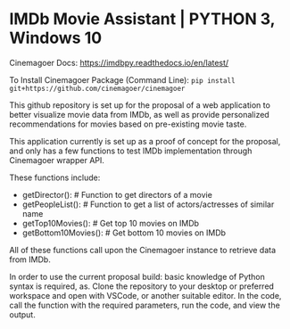 # IMDb Movie Assistant | PYTHON 3, Windows 10
Cinemagoer Docs: https://imdbpy.readthedocs.io/en/latest/

To Install Cinemagoer Package (Command Line): ```pip install git+https://github.com/cinemagoer/cinemagoer```

This github repository is set up for the proposal of a web application to better visualize movie data from IMDb, as well as provide personalized recommendations for movies based on pre-existing movie taste.

This application currently is set up as a proof of concept for the proposal, and only has a few functions to test IMDb implementation through Cinemagoer wrapper API. 

These functions include:
 - getDirector(): # Function to get directors of a movie
 - getPeopleList(): # Function to get a list of actors/actresses of similar name
 - getTop10Movies(): # Get top 10 movies on IMDb
 - getBottom10Movies(): # Get bottom 10 movies on IMDb
 
 All of these functions call upon the Cinemagoer instance to retrieve data from IMDb.
 
 In order to use the current proposal build: basic knowledge of Python syntax is required, as. Clone the repository to your desktop or preferred workspace and open with VSCode, or another suitable editor. In the code, call the function with the required parameters, run the code, and view the output.
 
